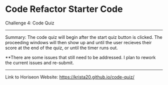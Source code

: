 # Code Refactor Starter Code
Challenge 4: Code Quiz
________________
Summary:
The code quiz will begin after the start quiz button is clicked. The proceeding windows will then show up and until the user recieves their score at the end of the quiz, or until the timer runs out.

**There are some issues that still need to be addressed. I plan to rework the current issues and re-submit.

________________
Link to Horiseon Website:
https://krista20.github.io/code-quiz/